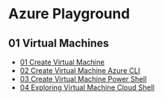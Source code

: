 # Azure Playground

## 01 Virtual Machines

- [01 Create Virtual Machine](01-create_virtual_machine.md)
- [02 Create Virtual Machine Azure CLI](02-create_virtual_machine_azure_cli.md)
- [03 Create Virtual Machine Power Shell](03-create_virtual_machine_power_shell.md)
- [04 Exploring Virtual Machine Cloud Shell](04-exploring-virtual-machine-cloud-shell.md)
